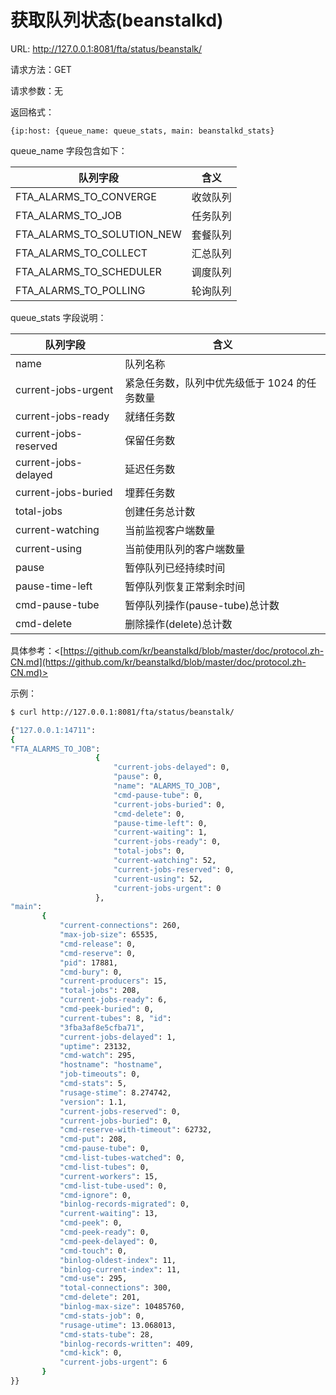 # 获取队列状态(beanstalkd)

URL: http://127.0.0.1:8081/fta/status/beanstalk/

请求方法：GET

请求参数：无

返回格式：

`{ip:host: {queue_name: queue_stats, main: beanstalkd_stats}`

queue_name 字段包含如下：

| **队列字段**               | **含义** |
|----------------------------|----------|
| FTA_ALARMS_TO_CONVERGE     | 收敛队列 |
| FTA_ALARMS_TO_JOB          | 任务队列 |
| FTA_ALARMS_TO_SOLUTION_NEW | 套餐队列 |
| FTA_ALARMS_TO_COLLECT      | 汇总队列 |
| FTA_ALARMS_TO_SCHEDULER    | 调度队列 |
| FTA_ALARMS_TO_POLLING      | 轮询队列 |

queue_stats 字段说明：

| **队列字段**          | **含义**                                   |
|-----------------------|--------------------------------------------|
| name                  | 队列名称                                   |
| current-jobs-urgent   | 紧急任务数，队列中优先级低于 1024 的任务数量 |
| current-jobs-ready    | 就绪任务数                                 |
| current-jobs-reserved | 保留任务数                                 |
| current-jobs-delayed  | 延迟任务数                                 |
| current-jobs-buried   | 埋葬任务数                                 |
| total-jobs            | 创建任务总计数                             |
| current-watching      | 当前监视客户端数量                         |
| current-using         | 当前使用队列的客户端数量                   |
| pause                 | 暂停队列已经持续时间                       |
| pause-time-left       | 暂停队列恢复正常剩余时间                   |
| cmd-pause-tube        | 暂停队列操作(pause-tube)总计数             |
| cmd-delete            | 删除操作(delete)总计数                     |

具体参考：<[https://github.com/kr/beanstalkd/blob/master/doc/protocol.zh-CN.md](https://github.com/kr/beanstalkd/blob/master/doc/protocol.zh-CN.md)>

示例：

 ```bash
 $ curl http://127.0.0.1:8081/fta/status/beanstalk/

{"127.0.0.1:14711":
{
"FTA_ALARMS_TO_JOB":
                    {
                        "current-jobs-delayed": 0,
                        "pause": 0,
                        "name": "ALARMS_TO_JOB",
                        "cmd-pause-tube": 0,
                        "current-jobs-buried": 0,
                        "cmd-delete": 0,
                        "pause-time-left": 0,
                        "current-waiting": 1,
                        "current-jobs-ready": 0,
                        "total-jobs": 0,
                        "current-watching": 52,
                        "current-jobs-reserved": 0,
                        "current-using": 52,
                        "current-jobs-urgent": 0
                    },
"main":
        {
            "current-connections": 260,
            "max-job-size": 65535,
            "cmd-release": 0,
            "cmd-reserve": 0,
            "pid": 17881,
            "cmd-bury": 0,
            "current-producers": 15,
            "total-jobs": 208,
            "current-jobs-ready": 6,
            "cmd-peek-buried": 0,
            "current-tubes": 8, "id":
            "3fba3af8e5cfba71",
            "current-jobs-delayed": 1,
            "uptime": 23132,
            "cmd-watch": 295,
            "hostname": "hostname",
            "job-timeouts": 0,
            "cmd-stats": 5,
            "rusage-stime": 8.274742,
            "version": 1.1,
            "current-jobs-reserved": 0,
            "current-jobs-buried": 0,
            "cmd-reserve-with-timeout": 62732,
            "cmd-put": 208,
            "cmd-pause-tube": 0,
            "cmd-list-tubes-watched": 0,
            "cmd-list-tubes": 0,
            "current-workers": 15,
            "cmd-list-tube-used": 0,
            "cmd-ignore": 0,
            "binlog-records-migrated": 0,
            "current-waiting": 13,
            "cmd-peek": 0,
            "cmd-peek-ready": 0,
            "cmd-peek-delayed": 0,
            "cmd-touch": 0,
            "binlog-oldest-index": 11,
            "binlog-current-index": 11,
            "cmd-use": 295,
            "total-connections": 300,
            "cmd-delete": 201,
            "binlog-max-size": 10485760,
            "cmd-stats-job": 0,
            "rusage-utime": 13.068013,
            "cmd-stats-tube": 28,
            "binlog-records-written": 409,
            "cmd-kick": 0,
            "current-jobs-urgent": 6
        }
}}
```
